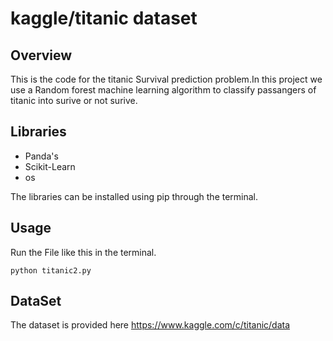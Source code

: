 # kaggle/titanic dataset

## Overview
This is the code for the titanic Survival prediction problem.In this project we use a Random forest machine learning algorithm  to classify passangers of titanic into surive or not surive.


## Libraries 
* Panda's
* Scikit-Learn
* os

The libraries can be installed using pip through the terminal.

## Usage
Run the File like this in the terminal.

```
python titanic2.py
```

## DataSet
The dataset is provided here https://www.kaggle.com/c/titanic/data
